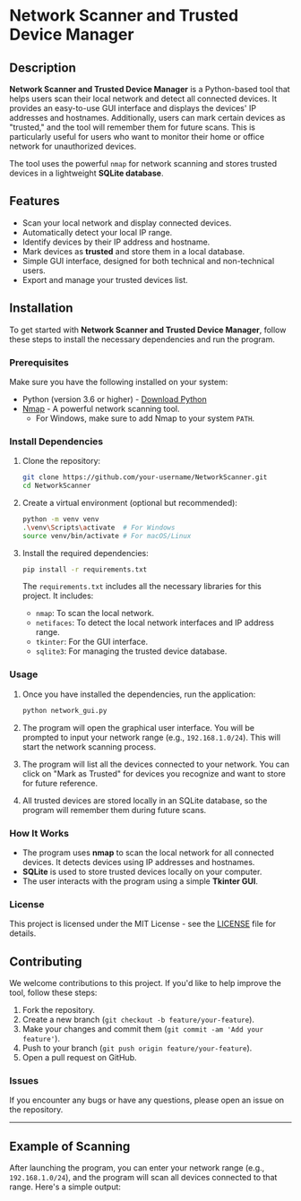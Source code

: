 # Network Scanner and Trusted Device Manager

## Description

**Network Scanner and Trusted Device Manager** is a Python-based tool that helps users scan their local network and detect all connected devices. It provides an easy-to-use GUI interface and displays the devices' IP addresses and hostnames. Additionally, users can mark certain devices as "trusted," and the tool will remember them for future scans. This is particularly useful for users who want to monitor their home or office network for unauthorized devices.

The tool uses the powerful `nmap` for network scanning and stores trusted devices in a lightweight **SQLite database**.

## Features

- Scan your local network and display connected devices.
- Automatically detect your local IP range.
- Identify devices by their IP address and hostname.
- Mark devices as **trusted** and store them in a local database.
- Simple GUI interface, designed for both technical and non-technical users.
- Export and manage your trusted devices list.
  
## Installation

To get started with **Network Scanner and Trusted Device Manager**, follow these steps to install the necessary dependencies and run the program.

### Prerequisites

Make sure you have the following installed on your system:

- Python (version 3.6 or higher) - [Download Python](https://www.python.org/downloads/)
- [Nmap](https://nmap.org/) - A powerful network scanning tool.
  - For Windows, make sure to add Nmap to your system `PATH`.

### Install Dependencies

1. Clone the repository:

    ```bash
    git clone https://github.com/your-username/NetworkScanner.git
    cd NetworkScanner
    ```

2. Create a virtual environment (optional but recommended):

    ```bash
    python -m venv venv
    .\venv\Scripts\activate  # For Windows
    source venv/bin/activate # For macOS/Linux
    ```

3. Install the required dependencies:

    ```bash
    pip install -r requirements.txt
    ```

   The `requirements.txt` includes all the necessary libraries for this project. It includes:

   - `nmap`: To scan the local network.
   - `netifaces`: To detect the local network interfaces and IP address range.
   - `tkinter`: For the GUI interface.
   - `sqlite3`: For managing the trusted device database.

### Usage

1. Once you have installed the dependencies, run the application:

    ```bash
    python network_gui.py
    ```

2. The program will open the graphical user interface. You will be prompted to input your network range (e.g., `192.168.1.0/24`). This will start the network scanning process.

3. The program will list all the devices connected to your network. You can click on "Mark as Trusted" for devices you recognize and want to store for future reference.

4. All trusted devices are stored locally in an SQLite database, so the program will remember them during future scans.

### How It Works

- The program uses **nmap** to scan the local network for all connected devices. It detects devices using IP addresses and hostnames.
- **SQLite** is used to store trusted devices locally on your computer.
- The user interacts with the program using a simple **Tkinter GUI**.

### License

This project is licensed under the MIT License - see the [LICENSE](LICENSE) file for details.

## Contributing

We welcome contributions to this project. If you'd like to help improve the tool, follow these steps:

1. Fork the repository.
2. Create a new branch (`git checkout -b feature/your-feature`).
3. Make your changes and commit them (`git commit -am 'Add your feature'`).
4. Push to your branch (`git push origin feature/your-feature`).
5. Open a pull request on GitHub.

### Issues

If you encounter any bugs or have any questions, please open an issue on the repository.

---

## Example of Scanning

After launching the program, you can enter your network range (e.g., `192.168.1.0/24`), and the program will scan all devices connected to that range. Here's a simple output:


